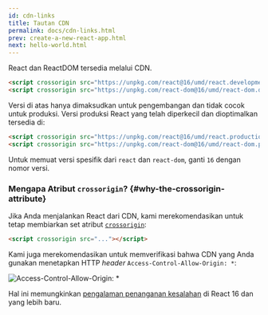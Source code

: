 ```yaml
---
id: cdn-links
title: Tautan CDN
permalink: docs/cdn-links.html
prev: create-a-new-react-app.html
next: hello-world.html
---
```


React dan ReactDOM tersedia melalui CDN.

```html
<script crossorigin src="https://unpkg.com/react@16/umd/react.development.js"></script>
<script crossorigin src="https://unpkg.com/react-dom@16/umd/react-dom.development.js"></script>
```

Versi di atas hanya dimaksudkan untuk pengembangan dan tidak cocok untuk produksi. Versi produksi React yang telah diperkecil dan dioptimalkan tersedia di:

```html
<script crossorigin src="https://unpkg.com/react@16/umd/react.production.min.js"></script>
<script crossorigin src="https://unpkg.com/react-dom@16/umd/react-dom.production.min.js"></script>
```

Untuk memuat versi spesifik dari `react` dan `react-dom`, ganti `16` dengan nomor versi.

### Mengapa Atribut `crossorigin`? {#why-the-crossorigin-attribute}

Jika Anda menjalankan React dari CDN, kami merekomendasikan untuk tetap membiarkan set atribut [`crossorigin`](https://developer.mozilla.org/en-US/docs/Web/HTML/CORS_settings_attributes):

```html
<script crossorigin src="..."></script>
```

Kami juga merekomendasikan untuk memverifikasi bahwa CDN yang Anda gunakan menetapkan HTTP *header* `Access-Control-Allow-Origin: *`:

![Access-Control-Allow-Origin: *](../images/docs/cdn-cors-header.png)

Hal ini memungkinkan [pengalaman penanganan kesalahan](/blog/2017/07/26/error-handling-in-react-16.html) di React 16 dan yang lebih baru.
